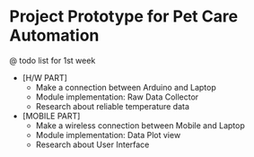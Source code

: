 
# Project Prototype for Pet Care Automation 


@ todo list for 1st week 
 * [H/W PART] 
    - Make a connection between Arduino and Laptop
    - Module implementation: Raw Data Collector 
    - Research about reliable temperature data 
 * [MOBILE PART]
    - Make a wireless connection between Mobile and Laptop
    - Module implementation: Data Plot view
    - Research about User Interface